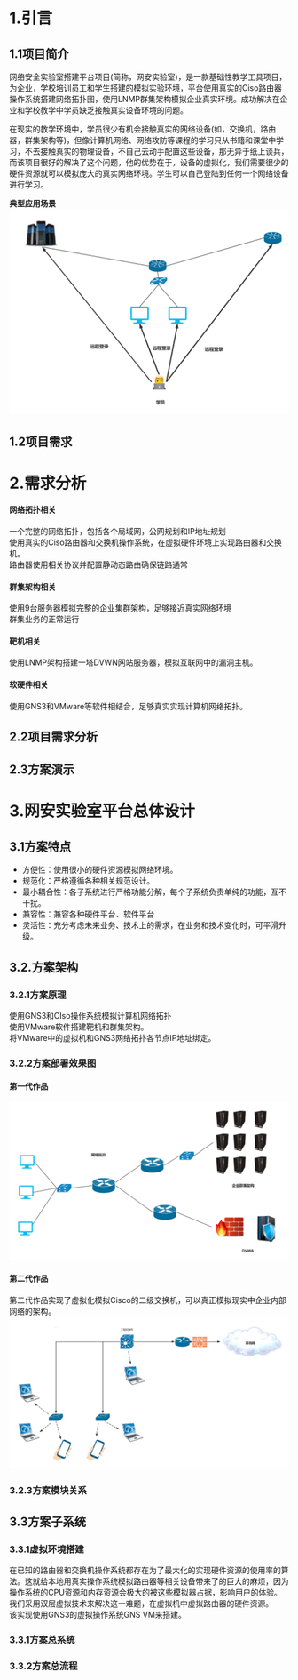 # 1.引言

## 1.1项目简介
网络安全实验室搭建平台项目(简称，网安实验室)，是一款基础性教学工具项目，为企业，学校培训员工和学生搭建的模拟实验环境，平台使用真实的Ciso路由器操作系统搭建网络拓扑图，使用LNMP群集架构模拟企业真实环境。成功解决在企业和学校教学中学员缺乏接触真实设备环境的问题。<br>

在现实的教学环境中，学员很少有机会接触真实的网络设备(如，交换机，路由器，群集架构等)，但像计算机网络、网络攻防等课程的学习只从书籍和课堂中学习，不去接触真实的物理设备，不自己去动手配置这些设备，那无异于纸上谈兵，而该项目很好的解决了这个问题，他的优势在于，设备的虚拟化，我们需要很少的硬件资源就可以模拟庞大的真实网络环境。学生可以自己登陆到任何一个网络设备进行学习。<br>

**典型应用场景**<br>
![fail](img/0.1.PNG)<br>

## 1.2项目需求

# 2.需求分析
#### 网络拓扑相关
一个完整的网络拓扑，包括各个局域网，公网规划和IP地址规划<br>
使用真实的Ciso路由器和交换机操作系统，在虚拟硬件环境上实现路由器和交换机。<br>
路由器使用相关协议并配置静动态路由确保链路通常<br>


#### 群集架构相关
使用9台服务器模拟完整的企业集群架构，足够接近真实网络环境<br>
群集业务的正常运行<br>

#### 靶机相关
使用LNMP架构搭建一塔DVWN网站服务器，模拟互联网中的漏洞主机。<br>

#### 软硬件相关
使用GNS3和VMware等软件相结合，足够真实实现计算机网络拓扑。<br>

## 2.2项目需求分析

## 2.3方案演示

# 3.网安实验室平台总体设计

## 3.1方案特点
- 方便性：使用很小的硬件资源模拟网络环境。
- 规范化：严格遵循各种相关规范设计。
- 最小耦合性：各子系统进行严格功能分解，每个子系统负责单纯的功能，互不干扰。
- 兼容性：兼容各种硬件平台、软件平台
- 灵活性：充分考虑未来业务、技术上的需求，在业务和技术变化时，可平滑升级。


## 3.2.方案架构

### 3.2.1方案原理
使用GNS3和CIso操作系统模拟计算机网络拓扑<br>
使用VMware软件搭建靶机和群集架构。<br>
将VMware中的虚拟机和GNS3网络拓扑各节点IP地址绑定。<br>

### 3.2.2方案部署效果图
#### 第一代作品
![fail](img/0.2.PNG)<br>

#### 第二代作品
第二代作品实现了虚拟化模拟Cisco的二级交换机，可以真正模拟现实中企业内部网络的架构。<br>
![fail](img/0.3.png)<br>

### 3.2.3方案模块关系

## 3.3方案子系统
### 3.3.1虚拟环境搭建
在已知的路由器和交换机操作系统都存在为了最大化的实现硬件资源的使用率的算法。这就给本地用真实操作系统模拟路由器等相关设备带来了的巨大的麻烦，因为操作系统的CPU资源和内存资源会极大的被这些模拟器占据，影响用户的体验。<br>
我们采用双层虚拟技术来解决这一难题，在虚拟机中虚拟路由器的硬件资源。<br>
该实现使用GNS3的虚拟操作系统GNS VM来搭建。<br>

### 3.3.1方案总系统

### 3.3.2方案总流程
